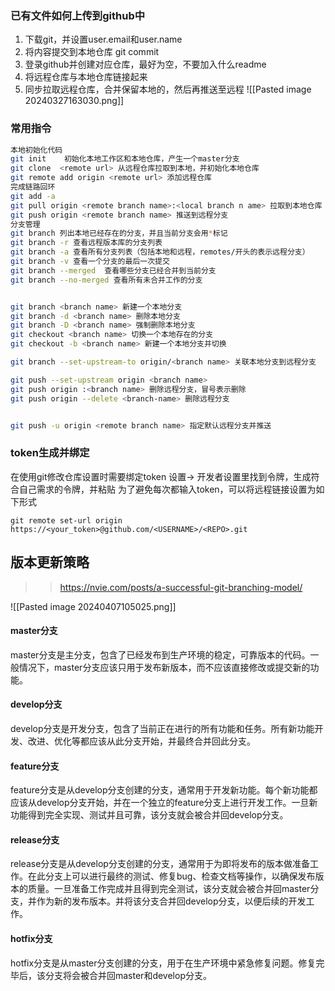 ### 已有文件如何上传到github中
1. 下载git，并设置user.email和user.name
2. 将内容提交到本地仓库 git commit
3. 登录github并创建对应仓库，最好为空，不要加入什么readme
4. 将远程仓库与本地仓库链接起来
5. 同步拉取远程仓库，合并保留本地的，然后再推送至远程
![[Pasted image 20240327163030.png]]
### 常用指令

```bash
本地初始化代码
git init    初始化本地工作区和本地仓库，产生一个master分支
git clone  <remote url> 从远程仓库拉取到本地，并初始化本地仓库
git remote add origin <remote url> 添加远程仓库
完成链路回环
git add -a
git pull origin <remote branch name>:<local branch n ame> 拉取到本地仓库
git push origin <remote branch name> 推送到远程分支
分支管理
git branch 列出本地已经存在的分支，并且当前分支会用*标记
git branch -r 查看远程版本库的分支列表
git branch -a 查看所有分支列表（包括本地和远程，remotes/开头的表示远程分支）
git branch -v 查看一个分支的最后一次提交
git branch --merged  查看哪些分支已经合并到当前分支
git branch --no-merged 查看所有未合并工作的分支


git branch <branch name> 新建一个本地分支
git branch -d <branch name> 删除本地分支
git branch -D <branch name> 强制删除本地分支
git checkout <branch name> 切换一个本地存在的分支
git checkout -b <branch name> 新建一个本地分支并切换

git branch --set-upstream-to origin/<branch name> 关联本地分支到远程分支

git push --set-upstream origin <branch name> 
git push origin :<branch name> 删除远程分支，冒号表示删除
git push origin --delete <branch-name> 删除远程分支


git push -u origin <remote branch name> 指定默认远程分支并推送
```

### token生成并绑定
在使用git修改仓库设置时需要绑定token
设置-> 开发者设置里找到令牌，生成符合自己需求的令牌，并粘贴
为了避免每次都输入token，可以将远程链接设置为如下形式
```shell
git remote set-url origin https://<your_token>@github.com/<USERNAME>/<REPO>.git
```
## 版本更新策略
>>https://nvie.com/posts/a-successful-git-branching-model/

![[Pasted image 20240407105025.png]]
#### master分支
master分支是主分支，包含了已经发布到生产环境的稳定，可靠版本的代码。一般情况下，master分支应该只用于发布新版本，而不应该直接修改或提交新的功能。

#### develop分支
develop分支是开发分支，包含了当前正在进行的所有功能和任务。所有新功能开发、改进、优化等都应该从此分支开始，并最终合并回此分支。

#### feature分支
feature分支是从develop分支创建的分支，通常用于开发新功能。每个新功能都应该从develop分支开始，并在一个独立的feature分支上进行开发工作。一旦新功能得到完全实现、测试并且可靠，该分支就会被合并回develop分支。

#### release分支
release分支是从develop分支创建的分支，通常用于为即将发布的版本做准备工作。在此分支上可以进行最终的测试、修复bug、检查文档等操作，以确保发布版本的质量。一旦准备工作完成并且得到完全测试，该分支就会被合并回master分支，并作为新的发布版本。并将该分支合并回develop分支，以便后续的开发工作。

#### hotfix分支
hotfix分支是从master分支创建的分支，用于在生产环境中紧急修复问题。修复完毕后，该分支将会被合并回master和develop分支。